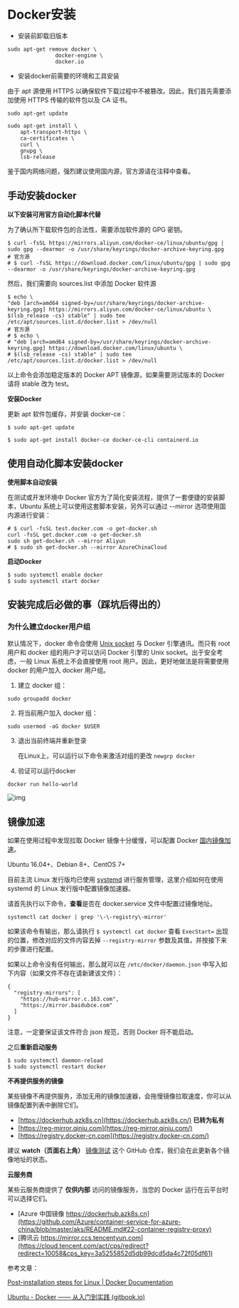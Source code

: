 # Docker安装

- 安装前卸载旧版本

```
sudo apt-get remove docker \
               docker-engine \
               docker.io
```

- 安装docker前需要的环境和工具安装

由于 apt 源使用 HTTPS 以确保软件下载过程中不被篡改。因此，我们首先需要添加使用 HTTPS 传输的软件包以及 CA 证书。

```
sudo apt-get update

sudo apt-get install \
    apt-transport-https \
    ca-certificates \
    curl \
    gnupg \
    lsb-release
```

鉴于国内网络问题，强烈建议使用国内源，官方源请在注释中查看。

## 手动安装docker

**以下安装可用官方自动化脚本代替**

为了确认所下载软件包的合法性，需要添加软件源的 GPG 密钥。

```
$ curl -fsSL https://mirrors.aliyun.com/docker-ce/linux/ubuntu/gpg | sudo gpg --dearmor -o /usr/share/keyrings/docker-archive-keyring.gpg
# 官方源
# $ curl -fsSL https://download.docker.com/linux/ubuntu/gpg | sudo gpg --dearmor -o /usr/share/keyrings/docker-archive-keyring.gpg
```

然后，我们需要向 sources.list 中添加 Docker 软件源

```
$ echo \
"deb [arch=amd64 signed-by=/usr/share/keyrings/docker-archive-keyring.gpg] https://mirrors.aliyun.com/docker-ce/linux/ubuntu \
$(lsb_release -cs) stable" | sudo tee /etc/apt/sources.list.d/docker.list > /dev/null
# 官方源
# $ echo \
# "deb [arch=amd64 signed-by=/usr/share/keyrings/docker-archive-keyring.gpg] https://download.docker.com/linux/ubuntu \
# $(lsb_release -cs) stable" | sudo tee /etc/apt/sources.list.d/docker.list > /dev/null
```

以上命令会添加稳定版本的 Docker APT 镜像源，如果需要测试版本的 Docker 请将 stable 改为 test。

**安装Docker**

更新 apt 软件包缓存，并安装 docker-ce：

```
$ sudo apt-get update

$ sudo apt-get install docker-ce docker-ce-cli containerd.io
```

## 使用自动化脚本安装docker

**使用脚本自动安装**

在测试或开发环境中 Docker 官方为了简化安装流程，提供了一套便捷的安装脚本，Ubuntu 系统上可以使用这套脚本安装，另外可以通过 --mirror 选项使用国内源进行安装：

```
# $ curl -fsSL test.docker.com -o get-docker.sh
curl -fsSL get.docker.com -o get-docker.sh
sudo sh get-docker.sh --mirror Aliyun
# $ sudo sh get-docker.sh --mirror AzureChinaCloud
```

**启动Docker**

```
$ sudo systemctl enable docker
$ sudo systemctl start docker
```

## 安装完成后必做的事（踩坑后得出的）

### 为什么建立docker用户组

默认情况下，docker 命令会使用 [Unix socket](https://en.wikipedia.org/wiki/Unix_domain_socket) 与 Docker 引擎通讯。而只有 root 用户和 docker 组的用户才可以访问 Docker 引擎的 Unix socket。出于安全考虑，一般 Linux 系统上不会直接使用 root 用户。因此，更好地做法是将需要使用 docker 的用户加入 docker 用户组。

1. 建立 docker 组：

`sudo groupadd docker`

2. 将当前用户加入 docker 组：

`sudo usermod -aG docker $USER`

3. 退出当前终端并重新登录

   在Linux上，可以运行以下命令来激活对组的更改 `newgrp docker` 


4. 验证可以运行docker

`docker run hello-world`

![img](https://cdn.jsdelivr.net/gh/picksan/picgo//pic/20210710185926.png)

## **镜像加速**

如果在使用过程中发现拉取 Docker 镜像十分缓慢，可以配置 Docker [国内镜像加速]()。

Ubuntu 16.04+、Debian 8+、CentOS 7+

目前主流 Linux 发行版均已使用 [systemd](https://systemd.io/) 进行服务管理，这里介绍如何在使用 systemd 的 Linux 发行版中配置镜像加速器。

请首先执行以下命令，**查看**是否在 docker.service 文件中配置过镜像地址。

`systemctl cat docker | grep '\-\-registry\-mirror'`

如果该命令有输出，那么请执行 `$ systemctl cat docker` 查看 `ExecStart=` 出现的位置，修改对应的文件内容去掉 `--registry-mirror` 参数及其值，并按接下来的步骤进行配置。

如果以上命令没有任何输出，那么就可以在 `/etc/docker/daemon.json` 中写入如下内容（如果文件不存在请新建该文件）：

```
{
  "registry-mirrors": [
    "https://hub-mirror.c.163.com",
    "https://mirror.baidubce.com"
  ]
}
```

注意，一定要保证该文件符合 json 规范，否则 Docker 将不能启动。

之后**重新启动服务**

```
$ sudo systemctl daemon-reload 
$ sudo systemctl restart docker
```

**不再提供服务的镜像**

某些镜像不再提供服务，添加无用的镜像加速器，会拖慢镜像拉取速度，你可以从镜像配置列表中删除它们。

- [https://dockerhub.azk8s.cn](https://dockerhub.azk8s.cn/) **已转为私有**
- [https://reg-mirror.qiniu.com](https://reg-mirror.qiniu.com/)
- [https://registry.docker-cn.com](https://registry.docker-cn.com/)

建议 **watch（页面右上角）** [镜像测试](https://github.com/docker-practice/docker-registry-cn-mirror-test) 这个 GitHub 仓库，我们会在此更新各个镜像地址的状态。

**云服务商**

某些云服务商提供了 **仅供内部** 访问的镜像服务，当您的 Docker 运行在云平台时可以选择它们。

- [Azure 中国镜像 https://dockerhub.azk8s.cn](https://github.com/Azure/container-service-for-azure-china/blob/master/aks/README.md#22-container-registry-proxy)
- [腾讯云 https://mirror.ccs.tencentyun.com](https://cloud.tencent.com/act/cps/redirect?redirect=10058&cps_key=3a5255852d5db99dcd5da4c72f05df61)

参考文章：

[Post-installation steps for Linux | Docker Documentation](https://docs.docker.com/engine/install/linux-postinstall/)

[Ubuntu - Docker —— 从入门到实践 (gitbook.io)](https://yeasy.gitbook.io/docker_practice/install/ubuntu)